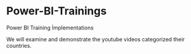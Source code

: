# Power-BI-Trainings
Power BI Training İmplementations

We will examine and demonstrate the youtube videos categorized their countries.

